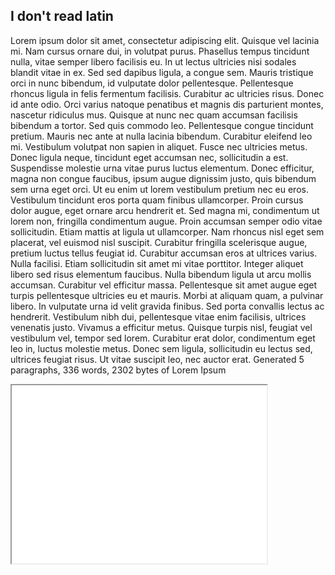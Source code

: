 ## I don't read latin

Lorem ipsum dolor sit amet, consectetur adipiscing elit. Quisque vel lacinia mi. Nam cursus ornare dui, in volutpat purus. Phasellus tempus tincidunt nulla, vitae semper libero facilisis eu. In ut lectus ultricies nisi sodales blandit vitae in ex. Sed sed dapibus ligula, a congue sem. Mauris tristique orci in nunc bibendum, id vulputate dolor pellentesque. Pellentesque rhoncus ligula in felis fermentum facilisis. Curabitur ac ultricies risus. Donec id ante odio. Orci varius natoque penatibus et magnis dis parturient montes, nascetur ridiculus mus. Quisque at nunc nec quam accumsan facilisis bibendum a tortor. Sed quis commodo leo. Pellentesque congue tincidunt pretium. Mauris nec ante at nulla lacinia bibendum. Curabitur eleifend leo mi. Vestibulum volutpat non sapien in aliquet. Fusce nec ultricies metus. Donec ligula neque, tincidunt eget accumsan nec, sollicitudin a est. Suspendisse molestie urna vitae purus luctus elementum. Donec efficitur, magna non congue faucibus, ipsum augue dignissim justo, quis bibendum sem urna eget orci. Ut eu enim ut lorem vestibulum pretium nec eu eros. Vestibulum tincidunt eros porta quam finibus ullamcorper. Proin cursus dolor augue, eget ornare arcu hendrerit et. Sed magna mi, condimentum ut lorem non, fringilla condimentum augue. Proin accumsan semper odio vitae sollicitudin. Etiam mattis at ligula ut ullamcorper. Nam rhoncus nisl eget sem placerat, vel euismod nisl suscipit. Curabitur fringilla scelerisque augue, pretium luctus tellus feugiat id. Curabitur accumsan eros at ultrices varius. Nulla facilisi. Etiam sollicitudin sit amet mi vitae porttitor. Integer aliquet libero sed risus elementum faucibus. Nulla bibendum ligula ut arcu mollis accumsan. Curabitur vel efficitur massa. Pellentesque sit amet augue eget turpis pellentesque ultricies eu et mauris. Morbi at aliquam quam, a pulvinar libero. In vulputate urna id velit gravida finibus. Sed porta convallis lectus ac hendrerit. Vestibulum nibh dui, pellentesque vitae enim facilisis, ultrices venenatis justo. Vivamus a efficitur metus. Quisque turpis nisl, feugiat vel vestibulum vel, tempor sed lorem. Curabitur erat dolor, condimentum eget leo in, luctus molestie metus. Donec sem ligula, sollicitudin eu lectus sed, ultrices feugiat risus. Ut vitae suscipit leo, nec auctor erat. Generated 5 paragraphs, 336 words, 2302 bytes of Lorem Ipsum

<iframe style='width: 408px; height: 285px;' src='//voyant-tools.org/tool/CollocatesGraph/?mode=corpus&corpus=87bb5b3075e6eb364a38f717c61cdf6e'></iframe>
 

